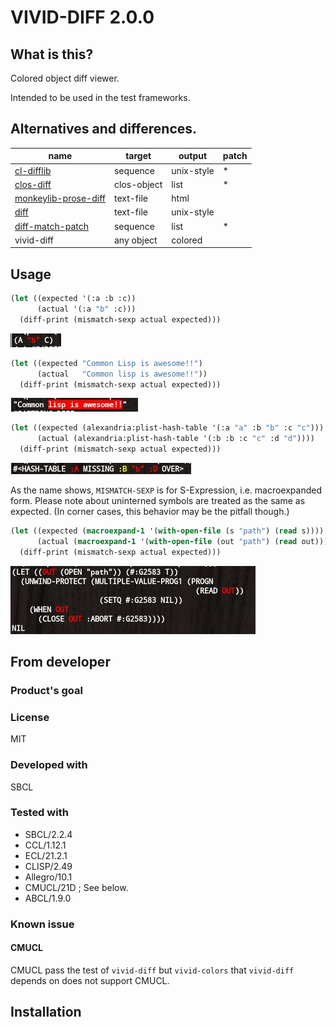 # VIVID-DIFF 2.0.0
## What is this?
Colored object diff viewer.

Intended to be used in the test frameworks.

## Alternatives and differences.

| name                   | target      | output     | patch |
| ---------------------- | ----------- | ---------- | ----- |
| [cl-difflib]           | sequence    | unix-style | *     |
| [clos-diff]            | clos-object | list       | *     |
| [monkeylib-prose-diff] | text-file   | html       |       |
| [diff]                 | text-file   | unix-style |       |
| [diff-match-patch]     | sequence    | list       | *     |
| vivid-diff             | any object  | colored    |       |

[cl-difflib]: https://github.com/wiseman/cl-difflib
[clos-diff]: https://github.com/krzysz00/clos-diff
[monkeylib-prose-diff]: https://github.com/gigamonkey/monkeylib-prose-diff
[diff]: https://github.com/sharplispers/diff
[diff-match-patch]: https://github.com/agrostis/diff-match-patch

## Usage

```lisp
(let ((expected '(:a :b :c))
      (actual '(:a "b" :c)))
  (diff-print (mismatch-sexp actual expected)))
```
![image of the conses diff.](img/conses.jpg)

```lisp
(let ((expected "Common Lisp is awesome!!")
      (actual   "Common lisp is awesome!!"))
  (diff-print (mismatch-sexp actual expected)))
```
![image of the string diff.](img/string.jpg)

```lisp
(let ((expected (alexandria:plist-hash-table '(:a "a" :b "b" :c "c")))
      (actual (alexandria:plist-hash-table '(:b :b :c "c" :d "d"))))
  (diff-print (mismatch-sexp actual expected)))
```
![image of the hash-table diff.](img/hash-table.jpg)

As the name shows, `MISMATCH-SEXP` is for S-Expression, i.e. macroexpanded form.
Please note about uninterned symbols are treated as the same as expected.
(In corner cases, this behavior may be the pitfall though.)

```lisp
(let ((expected (macroexpand-1 '(with-open-file (s "path") (read s))))
      (actual (macroexpand-1 '(with-open-file (out "path") (read out)))))
  (diff-print (mismatch-sexp actual expected)))
```
![image of the macroexpanded diff.](img/macroexpanded.jpg)

## From developer

### Product's goal

### License
MIT

### Developed with
SBCL

### Tested with
* SBCL/2.2.4
* CCL/1.12.1
* ECL/21.2.1
* CLISP/2.49
* Allegro/10.1
* CMUCL/21D ; See below.
* ABCL/1.9.0

### Known issue
#### CMUCL
CMUCL pass the test of `vivid-diff` but `vivid-colors` that `vivid-diff` depends on does not support CMUCL.

## Installation


